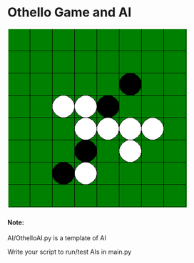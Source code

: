 # Othello Game and AI
![Demo1](Demo1.png)

#### Note:
AI/OthelloAI.py is a template of AI

Write your script to run/test AIs in main.py
